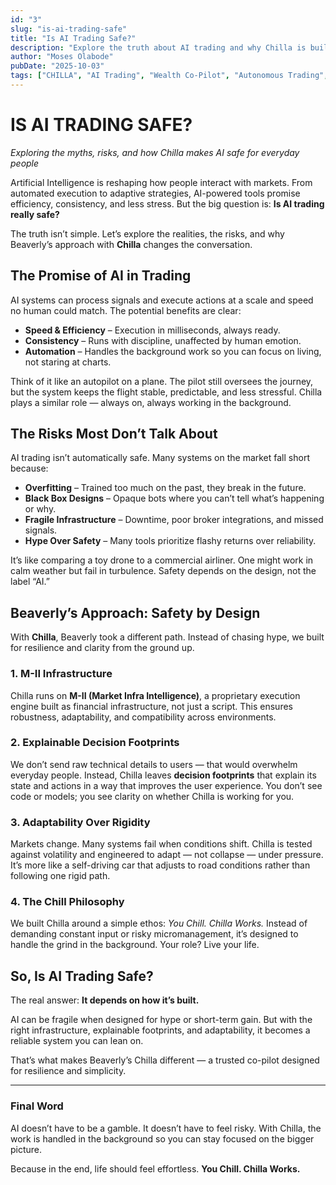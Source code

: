```yaml
---
id: "3"
slug: "is-ai-trading-safe"
title: "Is AI Trading Safe?"
description: "Explore the truth about AI trading and why Chilla is built differently. Learn how Beaverly’s autonomous infrastructure keeps your co-pilot safe, adaptive, and working for you in the background while you focus on life."
author: "Moses Olabode"
pubDate: "2025-10-03"
tags: ["CHILLA", "AI Trading", "Wealth Co-Pilot", "Autonomous Trading", "BEAVERLY", "M-II"]
---
```



# IS AI TRADING SAFE?

*Exploring the myths, risks, and how Chilla makes AI safe for everyday people*

Artificial Intelligence is reshaping how people interact with markets. From automated execution to adaptive strategies, AI-powered tools promise efficiency, consistency, and less stress. But the big question is: **Is AI trading really safe?**

The truth isn’t simple. Let’s explore the realities, the risks, and why Beaverly’s approach with **Chilla** changes the conversation.



## The Promise of AI in Trading

AI systems can process signals and execute actions at a scale and speed no human could match. The potential benefits are clear:

* **Speed & Efficiency** – Execution in milliseconds, always ready.
* **Consistency** – Runs with discipline, unaffected by human emotion.
* **Automation** – Handles the background work so you can focus on living, not staring at charts.

Think of it like an autopilot on a plane. The pilot still oversees the journey, but the system keeps the flight stable, predictable, and less stressful. Chilla plays a similar role — always on, always working in the background.



## The Risks Most Don’t Talk About

AI trading isn’t automatically safe. Many systems on the market fall short because:

* **Overfitting** – Trained too much on the past, they break in the future.
* **Black Box Designs** – Opaque bots where you can’t tell what’s happening or why.
* **Fragile Infrastructure** – Downtime, poor broker integrations, and missed signals.
* **Hype Over Safety** – Many tools prioritize flashy returns over reliability.

It’s like comparing a toy drone to a commercial airliner. One might work in calm weather but fail in turbulence. Safety depends on the design, not the label “AI.”



## Beaverly’s Approach: Safety by Design

With **Chilla**, Beaverly took a different path. Instead of chasing hype, we built for resilience and clarity from the ground up.

### 1. **M-II Infrastructure**

Chilla runs on **M-II (Market Infra Intelligence)**, a proprietary execution engine built as financial infrastructure, not just a script. This ensures robustness, adaptability, and compatibility across environments.

### 2. **Explainable Decision Footprints**

We don’t send raw technical details to users — that would overwhelm everyday people. Instead, Chilla leaves **decision footprints** that explain its state and actions in a way that improves the user experience. You don’t see code or models; you see clarity on whether Chilla is working for you.

### 3. **Adaptability Over Rigidity**

Markets change. Many systems fail when conditions shift. Chilla is tested against volatility and engineered to adapt — not collapse — under pressure. It’s more like a self-driving car that adjusts to road conditions rather than following one rigid path.

### 4. **The Chill Philosophy**

We built Chilla around a simple ethos: *You Chill. Chilla Works.* Instead of demanding constant input or risky micromanagement, it’s designed to handle the grind in the background. Your role? Live your life.



## So, Is AI Trading Safe?

The real answer: **It depends on how it’s built.**

AI can be fragile when designed for hype or short-term gain. But with the right infrastructure, explainable footprints, and adaptability, it becomes a reliable system you can lean on.

That’s what makes Beaverly’s Chilla different — a trusted co-pilot designed for resilience and simplicity.

---

### Final Word

AI doesn’t have to be a gamble. It doesn’t have to feel risky. With Chilla, the work is handled in the background so you can stay focused on the bigger picture.

Because in the end, life should feel effortless.
**You Chill. Chilla Works.**

